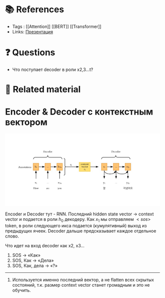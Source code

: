# 📚 References 
- Tags :  [[Attention]] [[BERT]] [[Transformer]]
- Links: [Презентация](https://github.com/veidlink/ds-phase-2/blob/master/slides/attend&transform.pdf)

# ❓ Questions
- Что поступает decoder в роли x2,3...t?

# 🔗 Related material

# Encoder & Decoder с контекстным вектором
![a](imgs/25.png)

Encoder и Decoder тут - RNN. Последний hidden state vector -> context vector  и подается в роли $h_{0}$ декодеру. Как $x_{1}$ мы отправляем $<sos>$ token, в роли следующего икса подается (кумулятивный) выход из предыдущих ячеек. Decoder дальше предсказывает каждое отдельное слово.

Что идет на вход decoder как x2, x3...
1. SOS → «Как»
2. SOS, Как → «Дела»
3. SOS, Как, дела → «?»

---
1. Используется именно последний вектор, а не flatten всех скрытых состояний, т.к. размер context vector станет громадным и это не обучить.